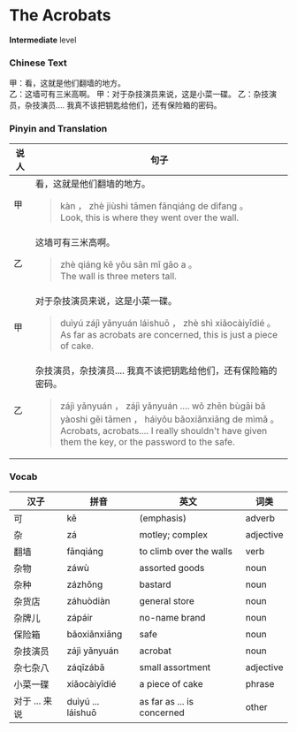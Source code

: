 # The Acrobats
**Intermediate** level
### Chinese Text
甲：看，这就是他们翻墙的地方。<br />乙：这墙可有三米高啊。
甲：对于杂技演员来说，这是小菜一碟。
乙：杂技演员，杂技演员.... 我真不该把钥匙给他们，还有保险箱的密码。

### Pinyin and Translation
|说人|句子|
|----|----|
|甲|看，这就是他们翻墙的地方。<blockquote>kàn ， zhè jiùshì tāmen fānqiáng de dìfang 。<br />Look, this is where they went over the wall.</blockquote>|
|乙|这墙可有三米高啊。<blockquote>zhè qiáng kě yǒu sān mǐ gāo a 。<br />The wall is three meters tall.</blockquote>|
|甲|对于杂技演员来说，这是小菜一碟。<blockquote>duìyú zájì yǎnyuán láishuō ， zhè shì xiǎocàiyīdié 。<br />As far as acrobats are concerned, this is just a piece of cake.</blockquote>|
|乙|杂技演员，杂技演员.... 我真不该把钥匙给他们，还有保险箱的密码。<blockquote>zájì yǎnyuán ， zájì yǎnyuán ....  wǒ zhēn bùgāi bǎ yàoshi gěi tāmen ， háiyǒu bǎoxiǎnxiāng de mìmǎ 。<br />Acrobats, acrobats.... I really shouldn't have given them the key, or the password to the safe.</blockquote>|
### Vocab
|汉子|拼音|英文|词类|
|----|----|----|----|
|可|kě|(emphasis)|adverb|
|杂|zá|motley; complex|adjective|
|翻墙|fānqiáng|to climb over the walls|verb|
|杂物|záwù|assorted goods|noun|
|杂种|zázhǒng|bastard|noun|
|杂货店|záhuòdiàn|general store|noun|
|杂牌儿|zápáir|no-name brand|noun|
|保险箱|bǎoxiǎnxiāng|safe|noun|
|杂技演员|zájì yǎnyuán|acrobat|noun|
|杂七杂八|záqīzábā|small assortment|adjective|
|小菜一碟|xiǎocàiyīdié|a piece of cake|phrase|
|对于 ... 来说|duìyú ... láishuō|as far as ... is concerned|other|